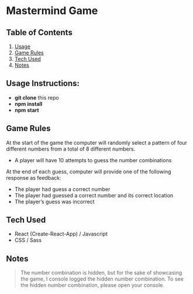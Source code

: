 # Mastermind Game

## Table of Contents

1. [Usage](#Usage)
2. [Game Rules](#Game)
3. [Tech Used](#Tech)
4. [Notes](#Notes)

## Usage Instructions:

- **git clone** this repo
- **npm install**
- **npm start**

## Game Rules

At the start of the game the computer will randomly select a pattern of four different
numbers from a total of 8 different numbers.

- A player will have 10 attempts to guess the number combinations

At the end of each guess, computer will provide one of the following response
as feedback:

- The player had guess a correct number
- The player had guessed a correct number and its correct location
- The player’s guess was incorrect

## Tech Used

- React (Create-React-App) / Javascript
- CSS / Sass

## Notes
> The number combination is hidden, but for the sake of showcasing the
> game, I console logged the hidden number combination. To see the hidden
> number combination, please open your console.